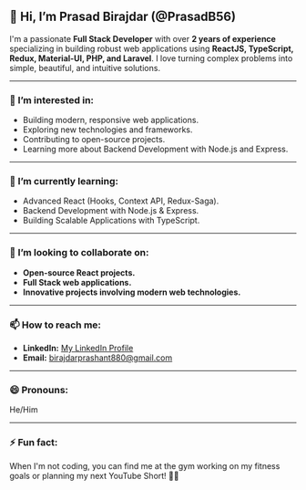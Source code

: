 ## 👋 Hi, I’m Prasad Birajdar (@PrasadB56)

I'm a passionate **Full Stack Developer** with over **2 years of experience** specializing in building robust web applications using **ReactJS, TypeScript, Redux, Material-UI, PHP, and Laravel**. I love turning complex problems into simple, beautiful, and intuitive solutions.

---

### 👀 I’m interested in:
- Building modern, responsive web applications.
- Exploring new technologies and frameworks.
- Contributing to open-source projects.
- Learning more about Backend Development with Node.js and Express.

---

### 🌱 I’m currently learning:
- Advanced React (Hooks, Context API, Redux-Saga).
- Backend Development with Node.js & Express.
- Building Scalable Applications with TypeScript.

---

### 💞️ I’m looking to collaborate on:
- **Open-source React projects.**
- **Full Stack web applications.**
- **Innovative projects involving modern web technologies.**

---

### 📫 How to reach me:
- **LinkedIn:** [My LinkedIn Profile](https://www.linkedin.com/in/prasadbirajdar/)
- **Email:** birajdarprashant880@gmail.com

---

### 😄 Pronouns:
He/Him

---

### ⚡ Fun fact:
When I'm not coding, you can find me at the gym working on my fitness goals or planning my next YouTube Short! 💪🎥


